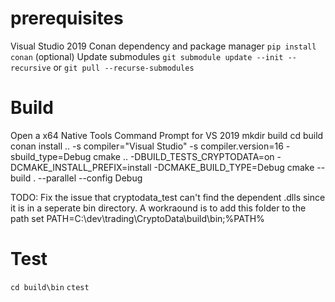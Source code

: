 # prerequisites
Visual Studio 2019
Conan dependency and package manager `pip install conan`
(optional) Update submodules `git submodule update --init --recursive` or `git pull --recurse-submodules`


# Build
Open a x64 Native Tools Command Prompt for VS 2019
mkdir build
cd build
conan install .. -s compiler="Visual Studio" -s compiler.version=16 -sbuild_type=Debug
cmake .. -DBUILD_TESTS_CRYPTODATA=on -DCMAKE_INSTALL_PREFIX=install -DCMAKE_BUILD_TYPE=Debug
cmake --build . --parallel --config Debug


TODO: Fix the issue that cryptodata_test can't find the dependent .dlls since it is in a seperate bin directory. 
A workraound is to add this folder to the path
set PATH=C:\dev\trading\CryptoData\build\bin;%PATH%

# Test
`cd build\bin`
`ctest`